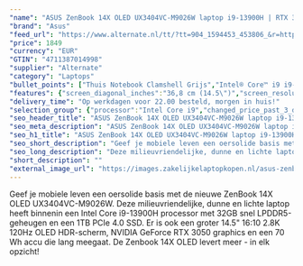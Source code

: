 ```yaml
---
"name": "ASUS ZenBook 14X OLED UX3404VC-M9026W laptop i9-13900H | RTX 3050 | 32 GB | 1 TB SSD"
"brand": "Asus"
"feed_url": "https://www.alternate.nl/tt/?tt=904_1594453_453806_&r=https%3A%2F%2Fwww.alternate.nl%2Fhtml%2Fproduct%2F1920732%3Futm_source%3Dtradetracker%26utm_medium%3Dcpc%26utm_campaign%3Dtradetracker_Laptop%26utm_term%3DPL5AZN5W"
"price": 1849
"currency": "EUR"
"GTIN": "4711387014998"
"supplier": "Alternate"
"category": "Laptops"
"bullet_points": ["Thuis Notebook Clamshell Grijs","Intel® Core™ i9 i9-13900H 2,6 GHz","36,8 cm (14.5\") 2.8K 2880 x 1800 Pixels OLED Glans 16:10","32 GB LPDDR5-SDRAM","1 TB SSD","NVIDIA GeForce RTX 3050 4 GB Intel Iris Xe Graphics","Wi-Fi 6E (802.11ax) Bluetooth 5.0","Lithium-Ion (Li-Ion) 70 Wh 100 W","Windows 11 Home 64-bit"]
"features": {"screen_diagonal_inches":"36,8 cm (14.5\")","screen_resolution":"2880 x 1800 Pixels","processor_family":"Intel® Core™ i9","memory_size":"32 GB","memory_type":"LPDDR5-SDRAM","total_storage_space":"1 TB","graphics_card":"NVIDIA GeForce RTX 3050","graphics_memory_size":"4 GB","operating_system":"Windows 11 Home","battery_capacity":"70 Wh","width":"321,8 mm","depth":"225,6 mm","height":"16,9 mm","weight":"1,56 kg"}
"delivery_time": "Op werkdagen voor 22.00 besteld, morgen in huis!"
"selection_group": {"processor":"Intel Core i9","changed_price_past_3_days":false,"product_family":"ZenBook"}
"seo_header_title": "ASUS ZenBook 14X OLED UX3404VC-M9026W laptop i9-13900H | RTX 3050 | 32 GB | 1 TB SSD"
"seo_meta_description": "ASUS ZenBook 14X OLED UX3404VC-M9026W laptop i9-13900H | RTX 3050 | 32 GB | 1 TB SSD"
"seo_h1_title": "ASUS ZenBook 14X OLED UX3404VC-M9026W laptop i9-13900H | RTX 3050 | 32 GB | 1 TB SSD"
"seo_short_description": "Geef je mobiele leven een oersolide basis met de nieuwe ZenBook 14X OLED UX3404VC-M9026W."
"seo_long_description": "Deze milieuvriendelijke, dunne en lichte laptop heeft binnenin een Intel Core i9-13900H processor met 32GB snel LPDDR5-geheugen en een 1TB PCIe 4. 0 SSD. Er is ook een groter 14. 5\" 16:10 2. 8K 120Hz OLED HDR-scherm, NVIDIA GeForce RTX 3050 graphics en een 70 Wh accu die lang meegaat. De Zenbook 14X OLED levert meer - in elk opzicht!"
"short_description": ""
"external_image_url": "https://images.zakelijkelaptopkopen.nl/asus-zenbook-14x-oled-ux3404vc-m9026w-laptop-i9-13900h-rtx-3050-32-gb-1-tb-ssd.webp"
---
```


Geef je mobiele leven een oersolide basis met de nieuwe ZenBook 14X OLED UX3404VC-M9026W. Deze milieuvriendelijke, dunne en lichte laptop heeft binnenin een Intel Core i9-13900H processor met 32GB snel LPDDR5-geheugen en een 1TB PCIe 4.0 SSD. Er is ook een groter 14.5" 16:10 2.8K 120Hz OLED HDR-scherm, NVIDIA GeForce RTX 3050 graphics en een 70 Wh accu die lang meegaat. De Zenbook 14X OLED levert meer - in elk opzicht!
